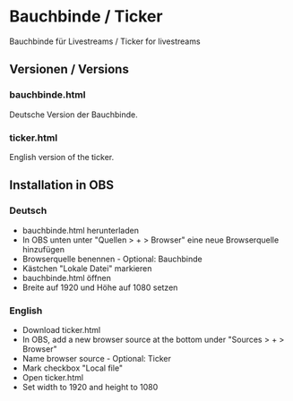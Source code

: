 # Bauchbinde / Ticker
Bauchbinde für Livestreams / Ticker for livestreams

## Versionen / Versions
### bauchbinde.html
Deutsche Version der Bauchbinde.

### ticker.html
English version of the ticker.

## Installation in OBS
### Deutsch
* bauchbinde.html herunterladen
* In OBS unten unter "Quellen > + > Browser" eine neue Browserquelle hinzufügen
* Browserquelle benennen - Optional: Bauchbinde
* Kästchen "Lokale Datei" markieren
* bauchbinde.html öffnen
* Breite auf 1920 und Höhe auf 1080 setzen

### English
* Download ticker.html
* In OBS, add a new browser source at the bottom under "Sources > + > Browser"
* Name browser source - Optional: Ticker
* Mark checkbox "Local file"
* Open ticker.html
* Set width to 1920 and height to 1080
